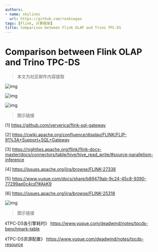 ```yaml
---
authors:
- name: skylines
  url: https://github.com/rookiegao
tags: [Flink, 计算框架]
title: Comparison between Flink OLAP and Trino TPC-DS
---
```


# Comparison between Flink OLAP and Trino TPC-DS

> 本文为社区邮件内容提取

![img](https://user-images.githubusercontent.com/34996528/167282457-7ed1794c-99bf-4f57-8b73-6be3e93d4e82.png)


![img](https://user-images.githubusercontent.com/34996528/167282486-0ad6f589-2049-4968-a9a5-40d7d3ec2f73.png)



![img](https://user-images.githubusercontent.com/34996528/167282548-0d1c4754-e895-454e-9ad1-0d1ad00df6a8.png)

<!--truncate-->
> 图示链接

[1] https://github.com/ververica/flink-sql-gateway

[2]
https://cwiki.apache.org/confluence/display/FLINK/FLIP-91%3A+Support+SQL+Gateway

[3]
https://nightlies.apache.org/flink/flink-docs-master/docs/connectors/table/hive/hive_read_write/#source-parallelism-inference

[4] https://issues.apache.org/jira/browse/FLINK-27338

[5]
https://www.yuque.com/docs/share/b89479ab-9c24-45c8-9390-77299ae0c4cd?#AkK9

[6] https://issues.apache.org/jira/browse/FLINK-25318



![img](https://user-images.githubusercontent.com/34996528/167282523-9e64992b-cdc8-4324-9d75-7aec2a4a0116.png)


> 图示链接

《TPC-DS各引擎耗时》
https://www.yuque.com/deadwind/notes/tpcds-benchmark-table

《TPC-DS资源配置》
https://www.yuque.com/deadwind/notes/tpcds-resource
